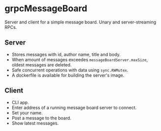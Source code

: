 # grpcMessageBoard
Server and client for a simple message board. Unary and server-streaming RPCs.

## Server
- Stores messages with id, author name, title and body.
- When amount of messages exceedes `messageBoardServer.maxSize`, oldest messages are deleted.
- Safe concurrent operations with data using `sync.RWMutex`.
- A dockerfile is available for building the server's image.

## Client
- CLI app.
- Enter address of a running message board server to connect.
- Set your name.
- Post a message to the board.
- Show latest messages.